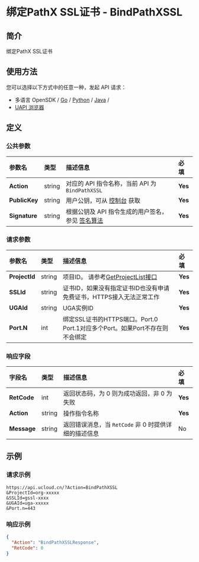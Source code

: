 # 绑定PathX SSL证书 - BindPathXSSL

## 简介

绑定PathX SSL证书






## 使用方法

您可以选择以下方式中的任意一种，发起 API 请求：
- 多语言 OpenSDK / [Go](https://github.com/ucloud/ucloud-sdk-go) / [Python](https://github.com/ucloud/ucloud-sdk-python3) / [Java](https://github.com/ucloud/ucloud-sdk-java) /
- [UAPI 浏览器](https://console.ucloud.cn/uapi/detail?id=BindPathXSSL)


## 定义

### 公共参数

| 参数名 | 类型 | 描述信息 | 必填 |
|:---|:---|:---|:---|
| **Action**     | string  | 对应的 API 指令名称，当前 API 为 `BindPathXSSL`                        | **Yes** |
| **PublicKey**  | string  | 用户公钥，可从 [控制台](https://console.ucloud.cn/uapi/apikey) 获取                                             | **Yes** |
| **Signature**  | string  | 根据公钥及 API 指令生成的用户签名，参见 [签名算法](api/summary/signature.md)  | **Yes** |

### 请求参数

| 参数名 | 类型 | 描述信息 | 必填 |
|:---|:---|:---|:---|
| **ProjectId** | string | 项目ID。 请参考[GetProjectList接口](api/summary/get_project_list) |**Yes**|
| **SSLId** | string | 证书ID，如果没有指定证书ID也没有申请免费证书，HTTPS接入无法正常工作 |**Yes**|
| **UGAId** | string | UGA实例ID |**Yes**|
| **Port.N** | int | 绑定SSL证书的HTTPS端口。Port.0 Port.1对应多个Port。如果Port不存在则不会绑定 |**Yes**|

### 响应字段

| 字段名 | 类型 | 描述信息 | 必填 |
|:---|:---|:---|:---|
| **RetCode** | int | 返回状态码，为 0 则为成功返回，非 0 为失败 |**Yes**|
| **Action** | string | 操作指令名称 |**Yes**|
| **Message** | string | 返回错误消息，当 `RetCode` 非 0 时提供详细的描述信息 |No|




## 示例

### 请求示例
    
```
https://api.ucloud.cn/?Action=BindPathXSSL
&ProjectId=org-xxxxx
&SSLId=gssl-xxxx
&UGAId=uga-xxxxx
&Port.n=443
```

### 响应示例
    
```json
{
  "Action": "BindPathXSSLResponse",
  "RetCode": 0
}
```





